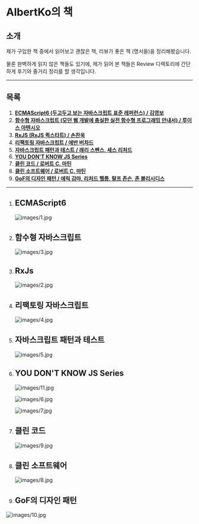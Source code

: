 # AlbertKo의 책

## 소개

제가 구입한 책 중에서 읽어보고 괜찮은 책, 리뷰가 좋은 책 (명서들)을 정리해봤습니다.

물론 완벽하게 읽지 않은 책들도 있기에, 제가 읽어 본 책들은 Review 디렉토리에 간단하게 후기와 줄거리 정리를 할 생각입니다.

------

## 목록

1. **[ECMAScript6 (두고두고 보는 자바스크립트 표준 레퍼런스) / 김영보](#1-ecmascript6)**
2. **[함수형 자바스크립트 (모던 웹 개발에 충실한 실전 함수형 프로그래밍 안내서) / 루이스 아텐시오](#2-함수형-자바스크립트)**
3. **[RxJS (RxJS 퀵스타트) / 손찬욱]( #3-rxjs)**
4. **[리팩토링 자바스크립트 / 에반 버차드](#4-리팩토링-자바스크립트)**
5. **[자바스크립트 패턴과 테스트 / 래리 스펜스, 세스 리처드](#5-자바스크립트-패턴과-테스트)**
6. **[YOU DON'T KNOW JS Series](#6-you-don't-know-js-series)**
7. **[클린 코드 / 로버트 C. 마틴](#7-클린-코드)**
8. **[클린 소프트웨어 / 로버트 C. 마틴](#8-클린-소프트웨어)**
9. **[GoF의 디자인 패턴 / 에릭 감마, 리처드 헬름, 랄프 존슨, 존 블리시디스](#9-gof의-디자인-패턴)**

------

1. ## ECMAScript6

   ![images/1.jpg]()

2. ## 함수형 자바스크립트



   ![images/3.jpg]()

3. ## RxJs

   ![images/2.jpg]()

4. ## 리팩토링 자바스크립트

   ![images/4.jpg]()

5. ## 자바스크립트 패턴과 테스트

   ![images/5.jpg]()

6. ## YOU DON'T KNOW JS Series

   ![images/11.jpg]()

   ![images/6.jpg]()

   ![images/7.jpg]()

7. ## 클린 코드

   ![images/9.jpg]()

8. ## 클린 소프트웨어

   ![images/8.jpg]()

9. ## GoF의 디자인 패턴

![images/10.jpg]()